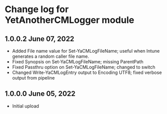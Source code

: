 # Change log for YetAnotherCMLogger module

## 1.0.0.2 June 07, 2022

- Added File name value for Set-YaCMLogFileName; useful when Intune generates a random caller file name.
- Fixed Synopsis on Set-YaCMLogFileName; missing ParentPath
- Fixed Passthru option on  Set-YaCMLogFileName; changed to switch
- Changed Write-YaCMLogEntry output to Encoding UTF8; fixed verbose output from pipeline

## 1.0.0.0 June 05, 2022

- Initial upload
